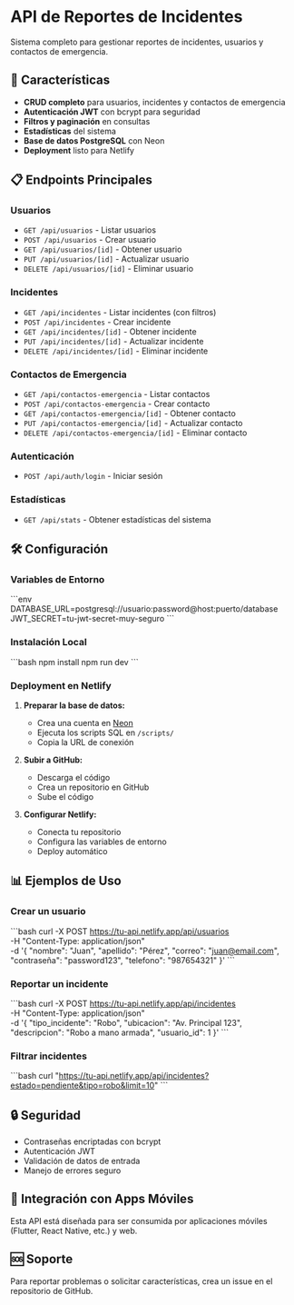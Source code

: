 # API de Reportes de Incidentes

Sistema completo para gestionar reportes de incidentes, usuarios y contactos de emergencia.

## 🚀 Características

- **CRUD completo** para usuarios, incidentes y contactos de emergencia
- **Autenticación JWT** con bcrypt para seguridad
- **Filtros y paginación** en consultas
- **Estadísticas** del sistema
- **Base de datos PostgreSQL** con Neon
- **Deployment** listo para Netlify

## 📋 Endpoints Principales

### Usuarios
- `GET /api/usuarios` - Listar usuarios
- `POST /api/usuarios` - Crear usuario
- `GET /api/usuarios/[id]` - Obtener usuario
- `PUT /api/usuarios/[id]` - Actualizar usuario
- `DELETE /api/usuarios/[id]` - Eliminar usuario

### Incidentes
- `GET /api/incidentes` - Listar incidentes (con filtros)
- `POST /api/incidentes` - Crear incidente
- `GET /api/incidentes/[id]` - Obtener incidente
- `PUT /api/incidentes/[id]` - Actualizar incidente
- `DELETE /api/incidentes/[id]` - Eliminar incidente

### Contactos de Emergencia
- `GET /api/contactos-emergencia` - Listar contactos
- `POST /api/contactos-emergencia` - Crear contacto
- `GET /api/contactos-emergencia/[id]` - Obtener contacto
- `PUT /api/contactos-emergencia/[id]` - Actualizar contacto
- `DELETE /api/contactos-emergencia/[id]` - Eliminar contacto

### Autenticación
- `POST /api/auth/login` - Iniciar sesión

### Estadísticas
- `GET /api/stats` - Obtener estadísticas del sistema

## 🛠️ Configuración

### Variables de Entorno
\`\`\`env
DATABASE_URL=postgresql://usuario:password@host:puerto/database
JWT_SECRET=tu-jwt-secret-muy-seguro
\`\`\`

### Instalación Local
\`\`\`bash
npm install
npm run dev
\`\`\`

### Deployment en Netlify

1. **Preparar la base de datos:**
   - Crea una cuenta en [Neon](https://neon.tech)
   - Ejecuta los scripts SQL en `/scripts/`
   - Copia la URL de conexión

2. **Subir a GitHub:**
   - Descarga el código
   - Crea un repositorio en GitHub
   - Sube el código

3. **Configurar Netlify:**
   - Conecta tu repositorio
   - Configura las variables de entorno
   - Deploy automático

## 📊 Ejemplos de Uso

### Crear un usuario
\`\`\`bash
curl -X POST https://tu-api.netlify.app/api/usuarios \
  -H "Content-Type: application/json" \
  -d '{
    "nombre": "Juan",
    "apellido": "Pérez",
    "correo": "juan@email.com",
    "contraseña": "password123",
    "telefono": "987654321"
  }'
\`\`\`

### Reportar un incidente
\`\`\`bash
curl -X POST https://tu-api.netlify.app/api/incidentes \
  -H "Content-Type: application/json" \
  -d '{
    "tipo_incidente": "Robo",
    "ubicacion": "Av. Principal 123",
    "descripcion": "Robo a mano armada",
    "usuario_id": 1
  }'
\`\`\`

### Filtrar incidentes
\`\`\`bash
curl "https://tu-api.netlify.app/api/incidentes?estado=pendiente&tipo=robo&limit=10"
\`\`\`

## 🔒 Seguridad

- Contraseñas encriptadas con bcrypt
- Autenticación JWT
- Validación de datos de entrada
- Manejo de errores seguro

## 📱 Integración con Apps Móviles

Esta API está diseñada para ser consumida por aplicaciones móviles (Flutter, React Native, etc.) y web.

## 🆘 Soporte

Para reportar problemas o solicitar características, crea un issue en el repositorio de GitHub.
